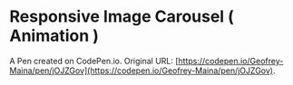 # Responsive Image Carousel ( Animation )

A Pen created on CodePen.io. Original URL: [https://codepen.io/Geofrey-Maina/pen/jOJZGov](https://codepen.io/Geofrey-Maina/pen/jOJZGov).

